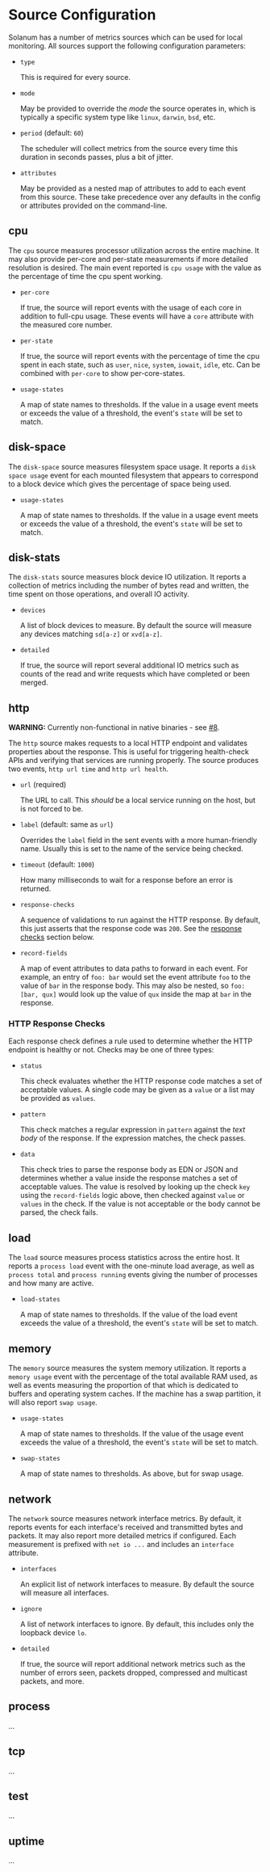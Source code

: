 Source Configuration
====================

Solanum has a number of metrics sources which can be used for local monitoring.
All sources support the following configuration parameters:

- `type`

  This is required for every source.

- `mode`

  May be provided to override the _mode_ the source operates in, which is
  typically a specific system type like `linux`, `darwin`, `bsd`, etc.

- `period` (default: `60`)

  The scheduler will collect metrics from the source every time this duration in
  seconds passes, plus a bit of jitter.

- `attributes`

  May be provided as a nested map of attributes to add to each event from this
  source. These take precedence over any defaults in the config or attributes
  provided on the command-line.


## cpu

The `cpu` source measures processor utilization across the entire machine. It
may also provide per-core and per-state measurements if more detailed resolution
is desired. The main event reported is `cpu usage` with the value as the
percentage of time the cpu spent working.

- `per-core`

  If true, the source will report events with the usage of each core in addition
  to full-cpu usage. These events will have a `core` attribute with the measured
  core number.

- `per-state`

  If true, the source will report events with the percentage of time the cpu
  spent in each state, such as `user`, `nice`, `system`, `iowait`, `idle`, etc.
  Can be combined with `per-core` to show per-core-states.

- `usage-states`

  A map of state names to thresholds. If the value in a usage event meets or
  exceeds the value of a threshold, the event's `state` will be set to match.


## disk-space

The `disk-space` source measures filesystem space usage. It reports a
`disk space usage` event for each mounted filesystem that appears to correspond
to a block device which gives the percentage of space being used.

- `usage-states`

  A map of state names to thresholds. If the value in a usage event meets or
  exceeds the value of a threshold, the event's `state` will be set to match.


## disk-stats

The `disk-stats` source measures block device IO utilization. It reports a
collection of metrics including the number of bytes read and written, the time
spent on those operations, and overall IO activity.

- `devices`

  A list of block devices to measure. By default the source will measure any
  devices matching `sd[a-z]` or `xvd[a-z]`.

- `detailed`

  If true, the source will report several additional IO metrics such as counts
  of the read and write requests which have completed or been merged.


## http

**WARNING:** Currently non-functional in native binaries - see
[#8](https://github.com/greglook/solanum/issues/8).

The `http` source makes requests to a local HTTP endpoint and validates
properties about the response. This is useful for triggering health-check
APIs and verifying that services are running properly. The source produces two
events, `http url time` and `http url health`.

- `url` (required)

  The URL to call. This _should_ be a local service running on the host, but is
  not forced to be.

- `label` (default: same as `url`)

  Overrides the `label` field in the sent events with a more human-friendly
  name. Usually this is set to the name of the service being checked.

- `timeout` (default: `1000`)

  How many milliseconds to wait for a response before an error is returned.

- `response-checks`

  A sequence of validations to run against the HTTP response. By default, this
  just asserts that the response code was `200`. See the
  [response checks](#http-response-checks) section below.

- `record-fields`

  A map of event attributes to data paths to forward in each event. For example,
  an entry of `foo: bar` would set the event attribute `foo` to the value of
  `bar` in the response body. This may also be nested, so `foo: [bar, qux]`
  would look up the value of `qux` inside the map at `bar` in the response.

### HTTP Response Checks

Each response check defines a rule used to determine whether the HTTP endpoint
is healthy or not. Checks may be one of three types:

- `status`

  This check evaluates whether the HTTP response code matches a set of
  acceptable values. A single code may be given as a `value` or a list may be
  provided as `values`.

- `pattern`

  This check matches a regular expression in `pattern` against the _text body_
  of the response. If the expression matches, the check passes.

- `data`

  This check tries to parse the response body as EDN or JSON and determines
  whether a value inside the response matches a set of acceptable values. The
  value is resolved by looking up the check `key` using the `record-fields`
  logic above, then checked against `value` or `values` in the check. If the
  value is not acceptable or the body cannot be parsed, the check fails.


## load

The `load` source measures process statistics across the entire host. It reports
a `process load` event with the one-minute load average, as well as
`process total` and `process running` events giving the number of processes and
how many are active.

- `load-states`

  A map of state names to thresholds. If the value of the load event exceeds the
  value of a threshold, the event's `state` will be set to match.


## memory

The `memory` source measures the system memory utilization. It reports a
`memory usage` event with the percentage of the total available RAM used, as
well as events measuring the proportion of that which is dedicated to buffers
and operating system caches. If the machine has a swap partition, it will also
report `swap usage`.

- `usage-states`

  A map of state names to thresholds. If the value of the usage event exceeds the
  value of a threshold, the event's `state` will be set to match.

- `swap-states`

  A map of state names to thresholds. As above, but for swap usage.


## network

The `network` source measures network interface metrics. By default, it reports
events for each interface's received and transmitted bytes and packets. It may
also report more detailed metrics if configured. Each measurement is
prefixed with `net io ...` and includes an `interface` attribute.

- `interfaces`

  An explicit list of network interfaces to measure. By default the source will
  measure all interfaces.

- `ignore`

  A list of network interfaces to ignore. By default, this includes only the
  loopback device `lo`.

- `detailed`

  If true, the source will report additional network metrics such as the number
  of errors seen, packets dropped, compressed and multicast packets, and more.


## process

...


## tcp

...


## test

...


## uptime

...
